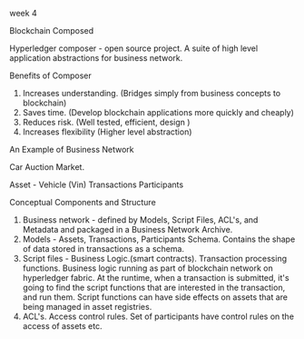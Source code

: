 week 4


Blockchain Composed

Hyperledger composer - open source project. A suite of high level application abstractions for business network.


Benefits of Composer
1. Increases understanding.  (Bridges simply from business concepts to blockchain)
2. Saves time. (Develop blockchain applications more quickly and cheaply)
3. Reduces risk. (Well tested, efficient, design )
4. Increases flexibility (Higher level abstraction)


An Example of Business Network

Car Auction Market. 

Asset - Vehicle (Vin)
Transactions
Participants



Conceptual Components and Structure
1. Business network - defined by Models, Script Files, ACL's, and Metadata and packaged in a Business Network Archive.
2. Models - Assets, Transactions, Participants Schema. Contains the shape of data stored in transactions as a schema.
3. Script files - Business Logic.(smart contracts). Transaction processing functions. Business logic running as part of blockchain network on hyperledger fabric. At the runtime, when a transaction is submitted, it's going to find the script functions that are interested in the transaction, and run them. Script functions can have side effects on assets that are being managed in asset registries.
4. ACL's. Access control rules. Set of participants have control rules on the access of assets etc.


